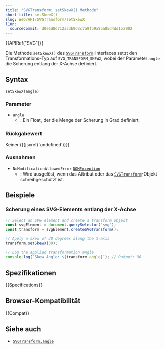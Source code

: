 ```yaml
---
title: "SVGTransform: setSkewX() Methode"
short-title: setSkewX()
slug: Web/API/SVGTransform/setSkewX
l10n:
  sourceCommit: d0e6d8d712a33b9d3c7a9fb9a8ba85d4dd1b7002
---
```


{{APIRef("SVG")}}

Die Methode `setSkewX()` des [`SVGTransform`](/de/docs/Web/API/SVGTransform)-Interfaces setzt den Transformations-Typ auf `SVG_TRANSFORM_SKEWX`, wobei der Parameter `angle` die Scherung entlang der X-Achse definiert.

## Syntax

```js-nolint
setSkewX(angle)
```

### Parameter

- `angle`
  - : Ein Float, der die Menge der Scherung in Grad definiert.

### Rückgabewert

Keiner ({{jsxref('undefined')}}).

### Ausnahmen

- `NoModificationAllowedError` [`DOMException`](/de/docs/Web/API/DOMException)
  - : Wird ausgelöst, wenn das Attribut oder das [`SVGTransform`](/de/docs/Web/API/SVGTransform)-Objekt schreibgeschützt ist.

## Beispiele

### Scherung eines SVG-Elements entlang der X-Achse

```js
// Select an SVG element and create a transform object
const svgElement = document.querySelector("svg");
const transform = svgElement.createSVGTransform();

// Apply a skew of 30 degrees along the X-axis
transform.setSkewX(30);

// Log the applied transformation angle
console.log(`Skew Angle: ${transform.angle}`); // Output: 30
```

## Spezifikationen

{{Specifications}}

## Browser-Kompatibilität

{{Compat}}

## Siehe auch

- [`SVGTransform.angle`](/de/docs/Web/API/SVGTransform/angle)
